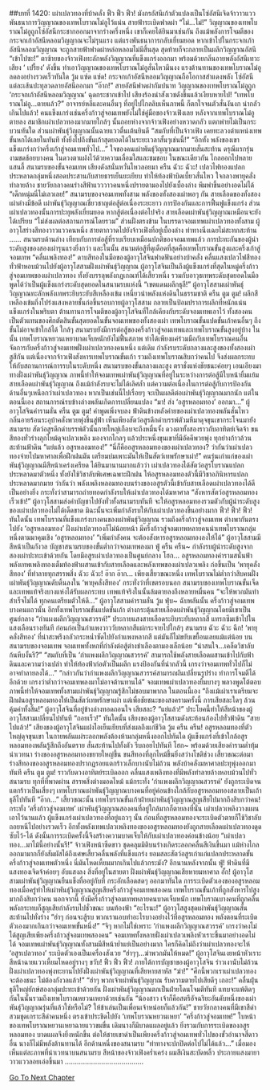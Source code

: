 ##บทที่ 1420: เผ่าเปลวทองที่บ้าคลั่ง
ฟิ้ว ฟิ้ว ฟิ้ว!
มังกรอัสนีเก้าตัวแปลงเป็นโซ่อัสนีเจิดจ้าวาวแวว พันธนาการวิญญาณของเทพโบราณโม๋อูไว้แน่น สายฟ้าระเบิดฟาดผ่า
“ไม่…ไม่!”
วิญญาณของเทพโบราณโม๋อูถูกโซ่อัสนีกระชากออกมาจากร่างครึ่งหนึ่ง
เขาก็เคยได้ยินมาเช่นกัน ถึงแม้พลังการโจมตีของกระจกเก้าอัสนีหลอมวิญญาณจะไม่รุนแรง แต่แรงพันธนาการกลับเยี่ยมยอด หากเข้าไปในกระจกเก้าอัสนีหลอมวิญญาณ จะถูกสายฟ้าฟาดผ่าหล่อหลอมไม่มีสิ้นสุด สุดท้ายก็จะกลายเป็นผลึกวิญญาณอัสนี
“เข้าไปซะ!”
ตาซ้ายของจ้าวเฟิงทะลักพลังวิญญาณที่แข็งแกร่งออกมา พร้อมด้วยกลิ่นอายพลังอัสนีเทวะ เสียง ‘ เปรี้ยง’ ดังขึ้น ทำเอาวิญญาณของเทพโบราณโม๋อูสั่นไหวมึนงง
แรงต้านทานของเทพโบราณโม๋อูลดลงอย่างรวดเร็วทันใด
วู้ม แซ่ด แซ่ด!
กระจกเก้าอัสนีหลอมวิญญาณถือโอกาสสำแดงพลัง โซ่อัสนีแต่ละเส้นปะทุลวดลายอัสนีออกมา
“อ๊าก!”
สายอัสนีฟาดผ่ากัมปนาท วิญญาณของเทพโบราณโม๋อูถูก ‘กระจกเก้าอัสนีหลอมวิญญาณ’ ฉุดกระชากเข้าไป
เสียงร้องน่าสังเวชดังขึ้นแล้วเงียบหายไป!
“เทพโบราณโม๋อู...ตายแล้ว?”
อาจารย์หลีและคนอื่นๆ ที่อยู่ไปไกลลิบเห็นภาพนี้ ก็ตกใจจนตัวสั่นงันงก
น่ากลัวเกินไปแล้ว!
คนแข็งแกร่งเช่นครึ่งก้าวสู่จอมเทพยังไม่ใช่คู่มือของจ้าวเฟิงเลย
หลังจากเทพโบราณโม๋อูตายลง สมาชิกเผ่าเปลวทองมากมายใกล้ๆ นั้นถอยห่างจากจ้าวเฟิงอย่างหวาดกลัว แตกพ่ายไม่เป็นกระบวนทันใด
ส่วนเผ่าพันธุ์วิญญาณนั้นฉายแววตื่นเต้นยินดี
“สมกับที่เป็นจ้าวเฟิง เคยทะลวงตำแหน่งเทพขั้นหกได้เลยในทันที ทั้งยิ่งไปถึงขั้นเก้าสุดยอดได้ในระยะเวลาสั้นๆเช่นนี้!”
“อีกทั้ง พลังของเขาแข็งแกร่งกว่าครึ่งเก้าสู่จอมเทพทั่วไป...”
ใจของคนเผ่าพันธุ์วิญญาณมากมายสั่นสะท้าน ดรุณีแรกรุ่นงามชดช้อยบางคน ในดวงตาแฝงไว้ด้วยความเลื่อมใสและชมชอบ
ในขณะเดียวกัน
ไกลออกไปหลายแสนลี้ สนามรบของขั้นจอมเทพ เสียงดังสนั่นหวั่นไหวลอยมา
ครืน ฉัวะ ฉัวะ!
เปลวไฟทองแปลกประหลาดกลุ่มหนึ่งสอดประสานกับสายธารเย็นยะเยียบ ทำให้ท้องฟ้าบิดเบี้ยวสั่นไหว
ใจกลางพายุคลั่งทำลายล้าง ชายวัยกลางคนร่างสีฟ้าแวววาวคนหนึ่งปรายตามองไปยังเบื้องล่าง พึมพำขึ้นอย่างอดไม่ได้ “เด็กหนุ่มนี่ไม่เลวเลย!”
สนามรบของจอมเทพทั้งสาม พลังของทั้งสองเผ่าพอๆ กัน
สายเลือดของทั้งสองเผ่าต่างมีข้อดี เผ่าพันธุ์วิญญาณเชี่ยวชาญต่อสู้ต่อเนื่องระยะยาว การป้องกันและการฟื้นฟูแข็งแกร่ง ส่วนเผ่าเปลวทองนั้นการปะทุพลังเยี่ยมยอด
หากสู้ต่อเนื่องต่อไปจริง สายเลือดเผ่าพันธุ์วิญญาณเหมือนจะยังได้เปรียบ
“ไม่ส่งผลต่อสถานการณ์โดยรวม”
ส่วนฝั่งตรงข้าม ในบรรดาจอมเทพเผ่าเปลวทองทั้งสาม ผู้อาวุโสร่างสีทองวาวแววคนหนึ่ง สายตากวาดไปยังจ้าวเฟิงที่อยู่เบื้องล่าง ท่าทางนิ่งเฉยไม่สะทกสะท้าน
……
สนามรบด้านล่าง
เทียบกับการต่อสู้ที่ราบเรียบเหมือนปกติของจอมเทพแล้ว การปะทะกันของผู้นำระดับสูงของสองเผ่ารุนแรงยิ่งกว่า
และในนั้น สนามต่อสู้ที่ดุเดือดที่สุดคือเทพโบราณขั้นสูงและครึ่งเก้าสู่จอมเทพ
“คลื่นเพลิงทอง!”
ดาบสีทองในมือของผู้อาวุโสจินฟาดฟันอย่างบ้าคลั่ง คลื่นแสงเปลวไฟสีทองทั่วฟ้าหอบม้วนไปยังผู้อาวุโสสามฝั่งเผ่าพันธุ์วิญญาณ
ผู้อาวุโสจินเป็นถึงผู้แข็งแกร่งที่สุดในหมู่ครึ่งก้าวสู่จอมเทพของเผ่าเปลวทอง ทั้งยังบรรลุพลังกฎเกณฑ์ได้เสี้ยวหนึ่ง รวมกับอาวุธเทพระดับสุดยอดในมือ พูดได้ว่าเป็นผู้แข็งแกร่งระดับสุดยอดในสนามรบแห่งนี้
“เขตแดนผลึกธุลี!”
ผู้อาวุโสสามเผ่าพันธุ์วิญญาณทะลักพลังเทพระยิบระยับสีเหลืองเข้ม เหนี่ยวนำพลังแห่งดินในธรรมชาติ
ครืน ตูม ตูม!
ผลึกสีเหลืองเข้มกึ่งโปร่งแสงหลายชั้นก่อขึ้นรอบกายผู้อาวุโสสาม กลายเป็นป้อมปราการผลึกที่หนักแน่นแข็งแกร่งในพริบตา ต้านทานการโจมตีของผู้อาวุโสจินที่ใกล้เคียงกับระดับจอมเทพเอาไว้
ทั้งสองคนเป็นตัวแทนของศึกตัดสินขั้นสุดยอดในขั้นจอมเทพของทั้งสองเผ่า เทพโบราณขั้นแปดขั้นเก้าคนอื่นๆ ถึงขั้นไม่อาจเข้าใกล้ได้
ใกล้ๆ สนามรบยังมีการต่อสู้ของครึ่งก้าวสู่จอมเทพและเทพโบราณขั้นสูงอยู่บ้าง
ในนั้น เทพโบราณหยวนเหยาบาดเจ็บหนักยังไม่ฟื้นสภาพ ทำได้เพียงแค่ร่วมมือกับเทพโบราณคนอื่นจัดการกับครึ่งก้าวสู่จอมเทพฝั่งเผ่าเปลวทองคนหนึ่ง
แต่เดิม กำลังรบระดับกลางและสูงของทั้งสองเผ่าสูสีกัน
แต่เนื่องจากจ้าวเฟิงสังหารเทพโบราณขั้นเก้า รวมถึงเทพโบราณสิบกว่าคนไป จึงส่งผลกระทบให้กับสถานการณ์การรบในระดับหนึ่ง
สนามรบของขั้นกลางและสูง ตราชั่งแห่งชัยชนะค่อยๆ เอนเอียงมาทางฝั่งเผ่าพันธุ์วิญญาณ
ภาพนี้ทำให้จอมเทพเผ่าพันธุ์วิญญาณที่อยู่ในระหว่างการต่อสู้มีใบหน้ายิ้มแย้ม
สายเลือดเผ่าพันธุ์วิญญาณ ถึงแม้กำลังรบจะไม่ได้เลิศล้ำ แต่ความต่อเนื่องในการต่อสู้กับการป้องกันด้านอื่นๆเหนือกว่าเผ่าเปลวทอง หากเป็นเช่นนี้ไปเรื่อยๆ จะเป็นผลดีต่อเผ่าพันธุ์วิญญาณมากนัก
แต่ในตอนนี้เอง สถานการณ์รบข้างล่างพลันเกิดการเปลี่ยนแปลง
“มา! ส่ง ‘อสูรหลอมทอง’ ออกมา...”
ผู้อาวุโสจินคำรามลั่น
ครืน ตูม ตูม!
คำพูดเพิ่งจบลง ฟ้าดินข้างหลังค่ายของเผ่าเปลวทองพลันสั่นไหว กลิ่นอายร้อนระอุบ้าคลั่งพวยพุ่งขึ้นสู่ฟ้า
เห็นเพียงสัตว์อสูรดึกดำบรรพ์ตัวมหึมาดุจขุนเขากระโจนมายังสนามรบ
สัตว์อสูรดึกดำบรรพ์ตัวนั้นกายใหญ่เกือบจะถึงหมื่นจั้ง ดวงตาทั้งสองราวกับอาทิตย์เจิดจ้า ขนสีทองทั่วร่างลุกไหม้ดุจเปลวเพลิง
มองจากไกลๆ แล้วประหนึ่งขุนเขาที่มีอัคคีพวยพุ่ง ทุกย่างก้าวล้วนสะท้านฟ้าดิน
“แย่แล้ว อสูรหลอมทอง!”
“นี่ก็คืออสูรหลอมทองของเผ่าเปลวทอง? ว่ากันว่าเผ่าเปลวทองจ่ายไปมหาศาลเพื่อฝึกฝนมัน เตรียมบ่มเพาะมันให้เป็นสัตว์เทพรักษาเผ่า!”
คนรุ่นเก่าแก่ของเผ่าพันธุ์วิญญาณมีสีหน้าเคร่งเครียด
ได้ยินมานานมากแล้วว่า เผ่าเปลวทองได้สัตว์อสูรโบราณแปลกประหลาดมาตัวหนึ่ง ทั้งยังใช้วิชาลับพิเศษเฉพาะฝึกฝน ให้อสูรหลอมทองตัวนี้มีวิชาอภินิหารแปลกประหลาดมากมาย
ว่ากันว่า พลังเพลิงหลอมทองบนร่างของอสูรตัวนี้เข้ากับสายเลือดเผ่าเปลวทองได้ดีเป็นอย่างยิ่ง กระทั่งว่าสามารถถ่ายทอดกำลังรบให้เผ่าเปลวทองได้มหาศาล
“สังหารสัตว์อสูรหลอมทองเร็วเข้า!”
ผู้อาวุโสสามส่งคำบัญชาไปยังทั่วทั้งสนามรบทันที
จะให้อสูรหลอมทองรวมตัวกับผู้นำระดับสูงของเผ่าเปลวทองไม่ได้เด็ดขาด มิฉะนั้นจะเพิ่มกำลังรบให้กับเผ่าเปลวทองขึ้นอย่างมาก
ฟิ้ว! ฟิ้ว! ฟิ้ว!
ทันใดนั้น เทพโบราณที่แข็งแกร่งบางคนของเผ่าพันธุ์วิญญาณ รวมถึงครึ่งก้าวสู่จอมเทพ ต่างพากันตรงไปยัง ‘อสูรหลอมทอง’
ฝั่งเผ่าเปลวทองก็ไม่น้อยหน้า มีครึ่งก้าวสู่จอมเทพหลายคนนำเทพโบราณกลุ่มหนึ่งตามมาคุมเชิง ‘อสูรหลอมทอง’
“เพิ่มกำลังคน จะต้องสังหารอสูรหลอมทองลงให้ได้”
ผู้อาวุโสสามมีสีหน้าเป็นกังวล บัญชาสนามรบของขั้นต่ำกว่าจอมเทพลงมา
ฟู่ ครืน ครืน~
กำลังรบผู้นำระดับสูงจากสองเผ่าปะทะเข้าด้วยกัน โดยมีอสูรเผ่าเปลวทองเป็นศูนย์กลาง
โฮก...
อสูรหลอมทองคำรามสนั่นฟ้า พลังเทพเพลิงทองเต็มท้องฟ้าผสานเข้ากับสายเลือดและพลังเทพของเผ่าเปลวเพลิง ก่อขึ้นเป็น ‘พายุคลั่งสีทอง’ ที่ทำลายทุกสรรพสิ่ง
ฉัวะ ฉัวะ! อ๊าก อ๊าก...
เพียงเสี้ยวขณะหนึ่ง เทพโบราณไม่ต่ำกว่าสิบคนฝั่งเผ่าพันธุ์วิญญาณดับดิ้นลงใน ‘พายุคลั่งสีทอง’
กระทั่งว่าที่เขตรอบนอก สนามรบของเทพโบราณขั้นเจ็ดและเทพแท้จริงบางแห่งได้รับผลกระทบ เทพแท้จริงในนั้นล้มตายลงถึงหลายหมื่นคน
“จะให้พวกมันทำสำเร็จไม่ได้ ทุกคนเตรียมตัวให้ดี...”
ผู้อาวุโสสามคำรามลั่น
วู้ม ฟุ่บ~
ฉับพลันนั้น ครึ่งก้าวสู่จอมเทพบางคนแถวนั้น อีกทั้งเทพโบราณขั้นแปดขั้นเก้า ต่างกระตุ้นสายเลือดเผ่าพันธุ์วิญญาณโดยมีเขาเป็นศูนย์กลาง
“กำแผงผลึกวิญญาณสวรรค์!”
ประกายแสงสายเลือดระยิบระยับหลากสี แทรกซึมเข้าไปในแสงเลือนรางทันที ก่อนก่อเป็นกำแพงวาววับหลากสีแผ่กระจายไปใกล้ๆ สนามรบ
ฉัวะ ฉัวะ ฉึก!
‘พายุคลั่งสีทอง’ ที่น่าสะพรึงกลัวกระหน่ำซัดไปยังกำแพงหลากสี แต่มันก็ไม่ขยับเขยื้อนเลยแม้แต่น้อย
บนสนามรบของจอมเทพ จอมเทพทั้งหกที่กำลังต่อสู้ต่างชำเลืองตามองเล็กน้อย
“น่าสนใจ...เคล็ดวิชาลับก้นหีบงั้นรึ?”
“สมกับที่เป็น ‘กำแพงผลึกวิญญาณสวรรค์’ สามารถใช้พลังสายเลือดผสานเข้าไปกับฟ้าดินและความว่างเปล่า ทำให้ท้องฟ้าก่อตัวเป็นผลึก แรงป้องกันที่น่ากลัวนี้ เกรงว่าจอมเทพทั่วไปก็ไม่อาจทำลายลงได้...”
“กล่าวกันว่ากำแพงผลึกวิญญาณสวรรค์สามารถผันเปลี่ยนรูปร่าง ทำการโจมตีได้อีกด้วย เกรงว่าต่ำกว่าจอมเทพลงมาไม่อาจต้านทานได้”
จอมเทพเผ่าเปลวทองยิ้มบางๆ พลางพูดโต้ตอบ
ภาพนี้ทำให้จอมเทพทั้งสามเผ่าพันธุ์วิญญาณรู้สึกไม่ชอบมาพากล
ในตอนนี้เอง
“ถึงแม้เผ่าเราเตรียมจะฝึกฝนอสูรหลอมทองให้เป็นสัตว์เทพรักษาเผ่า แต่เพื่อชัยชนะของสงครามครั้งนี้ การเสียสละใดๆ ล้วนคุ้มค่าทั้งสิ้น!”
ผู้อาวุโสจินที่อยู่ข้างล่างทอดถอนใจ
เสียสละ?
“แย่แล้ว!”
ประโยคนี้ทำให้สีหน้าของผู้อาวุโสสามเปลี่ยนไปทันที
“ถอยเร็ว!”
ทันใดนั้น เสียงของผู้อาวุโสสามดังสะท้อนก้องไปทั่วฟ้าดิน
“สายไปแล้ว!”
เสียงของผู้อาวุโสจินแฝงไอเย็นเยียบที่ส่งผลถึงแก่ชีวิต
วู้ม ครืน ครืน!
อสูรหลอมทองที่ตัวใหญ่ดุจขุนเขา ในกายพลันแผ่ระลอกพลังต้องห้ามกลุ่มหนึ่งออกไปทันใด
ผู้แข็งแกร่งที่เข้าใกล้อสูรหลอมทองพลันรู้สึกถึงอันตราย สั่นสะท้านไปทั้งตัว รีบถอยไปทันที
โฮก~
พร้อมด้วยเสียงคำรามต่ำทุ้มน่าเวทนา ร่างของอสูรหลอมทองขยายใหญ่ขึ้น ขนสีทองที่ลุกไหม้ขึ้นยิ่งสว่างโชติช่วง
เสี้ยวขณะต่อมา ร่างสีทองของอสูรหลอมทองปรากฏรอยแตกร้าวเล็กบางนับไม่ถ้วน พลังบ้าคลั่งมหาศาลปะทุพุ่งออกมาทันที
ครืน ตูม ตูม!
ราวกับดวงอาทิตย์ระเบิดออก คลื่นแสงเพลิงทองที่มีพลังทำลายล้างหอบม้วนไปทั่วสนามรบ ทุกที่ที่พาดผ่าน สรรพสิ่งต่างมอดไหม้
แม้กระทั่ง ‘กำแพงผลึกวิญญาณสวรรค์’ ยังถูกระเบิดจนแตกร้าวเป็นเสี่ยงๆ
เทพโบราณเผ่าพันธุ์วิญญาณบางคนที่อยู่ค่อนข้างใกล้กับอสูรหลอมทองสลายเป็นเถ้าธุลีไปทันที
“อ๊าก…”
เสี้ยวขณะนั้น เทพโบราณขั้นเก้าฝ่ายเผ่าพันธุ์วิญญาณสูญเสียไปมากถึงสิบกว่าคน!
กระทั่ง ‘ครึ่งก้าวสู่จอมเทพ’ เผ่าพันธุ์วิญญาณสองคนที่อยู่ใกล้มากก็ตายลงที่นั่น
เผ่าเปลวเพลิงวางแผนเอาไว้นานแล้ว ผู้แข็งแกร่งเผ่าเปลวทองที่อยู่แถวๆ นั้น ก่อนที่อสูรหลอมทองจะระเบิดตัวตายก็ใช้วิชาลับถอยหนีไปอย่างรวดเร็ว
อีกทั้งพลังเทพเปลวเพลิงทองของอสูรหลอมทองยังถูกสายเลือดเผ่าเปลวทองดูดซับไว้-ได้ ดังนั้นการระเบิดครั้งนี้จึงสร้างความบาดเจ็บให้กับเผ่าเปลวทองค่อนข้างน้อย
“เผ่าเปลวทอง...มาไม้นี้อย่างนั้นรึ!”
จ้าวเฟิงหน้าซีดขาว ชุดคลุมมิติบนร่างเกิดระลอกคลื่นสีเงินขึ้นมา แม้ห่างไกลออกมามากก็ยังสัมผัสได้ถึงเศษเสี้ยวคลื่นพลังที่แข็งแกร่ง
ยอมสละสัตว์อสูรเก่าแก่แปลกประหลาดขั้นครึ่งก้าวสู่จอมเทพตัวหนึ่ง นี่มันโหดเหี้ยมมากเกินไปแล้วกระมัง?
อีกนานหลังจากนั้น
ฟู่!
ฟ้าดินที่มีแสงทองเจิดจ้าค่อยๆ อับแสงลง
สิ่งที่อยู่ในสายตา
ฝั่งเผ่าพันธุ์วิญญาณเสียหายมหาศาล
อั้ก!
ผู้อาวุโสสามเผ่าพันธุ์วิญญาณยืนแข็งทื่ออยู่กับที่ กระอักเลือดสดๆ ออกมาทันใด
การระเบิดตัวเองของอสูรหลอมทองเมื่อครู่ทำให้เผ่าพันธุ์วิญญาณสูญเสียครึ่งก้าวสู่จอมเทพสองคน เทพโบราณขั้นเก้าที่ถูกสังหารไปสูงมากถึงสิบกว่าคน
นอกจากนี้ ยังมีครึ่งก้าวสู่จอมเทพหลายคนบาดเจ็บหนัก เทพโบราณบางคนที่ถูกคลื่นพลังกระทบก็สูญเสียกำลังรบไปชั่วขณะ
บนท้องฟ้า
“อะไรนะ!”
ผู้อาวุโสสูงสุดเผ่าพันธุ์วิญญาณสั่นสะท้านไปทั่งร่าง
“ฮ่าๆ ก่อนจะสู้รบ พวกเราแอบทำอะไรบางอย่างไว้ที่อสูรหลอมทอง พลังตอนที่ระเบิดตัวเองมากเกินกว่าจอมเทพขั้นหนึ่ง!”
“จิๆ หากไม่ใช่เพราะ ‘กำแพงผลึกวิญญาณสวรรค์’ เกรงว่าคงไม่ได้สูญเสียเพียงครึ่งก้าวสู่จอมเทพสองคน”
จอมเทพทั้งหลายฝั่งเผ่าเปลวเพลิงหัวเราะขึ้นมาอย่างอดไม่ได้
จอมเทพเผ่าพันธุ์วิญญาณทั้งสามมีสีหน้าย่ำแย่เป็นอย่างมาก ใครก็คิดไม่ถึงว่าเผ่าเปลวทองจะให้ ‘อสูรเปลวทอง’ ระเบิดตัวเองเป็นเครื่องสังเวย
“ฮ่าๆๆ...ฆ่าพวกมันให้หมด!”
ผู้อาวุโสจินเงยหน้าหัวเราะ สีหน้าฉายแววเหี้ยมโหดอยู่รางๆ
ขวับ! ฟิ้ว ฟิ้ว ฟิ้ว!
ภายใต้การบัญชาของผู้อาวุโสจิน ร่าวเงานับไม่ถ้วนฝั่งเผ่าเปลวทองพุ่งทะยานไปยังฝั่งเผ่าพันธุ์วิญญาณที่เสียหายสาหัส
“ฆ่า!”
“ศึกนี้พวกเราเผ่าเปลวทองจะต้องชนะ ไม่ต้องกังวลแล้ว!”
“ฮ่าๆ พวกเจ้าเผ่าพันธุ์วิญญาณ รับความตายไปเสียดีๆ เถอะ!”
คลื่นฝุ่นธุลีใหญ่ยักษ์สองกลุ่มปะทะเข้าด้วยกัน
ฝั่งเผ่าพันธุ์วิญญาณตกเป็นฝ่ายโดนโจมตีทันที แทบจะแพ้ติดๆ กันในนั้นรวมถึงเทพโบราณหยวนเหยาด้วยเช่นกัน
“น้องสาว เจ้าก็คือสตรีอัจฉริยะอันดับหนึ่งของเผ่าพันธุ์วิญญาณรุ่นที่แล้วใช่หรือไม่? ให้ข้าเล่นเป็นเพื่อนเจ้าหน่อยก็แล้วกัน!”
ชายวัยกลางคนที่มีเขาสีดำสวมชุดเกราะสีดำคนหนึ่ง ตรงเข้าประชิดไปยัง ‘เทพโบราณหยวนเหยา’
“ครึ่งก้าวสู่จอมเทพ!”
ใบหน้าของเทพโบราณหยวนเหยาฉายแววขมขื่น
เดิมนางก็มีบาดแผลอยู่แล้ว ยิ่งรวมกับการระเบิดของอสูรหลอมทอง บาดแผลจึงยิ่งหนักขึ้น
ต่อให้ชายเขาดำเป็นเพียงครึ่งก้าวสู่จอมเทพทั่วไปของขั้วอำนาจสี่ดาวอื่น นางก็ไม่มีพลังต้านทานได้
อีกด้านหนึ่งของสนามรบ
“ท่าทางจะปกปิดต่อไปไม่ได้แล้ว...”
เมื่อมองเห็นแต่ละภาพที่น่าเวทนาบนสนามรบ สีหน้าของจ้าวเฟิงคร่ำเคร่ง ผมสีเงินสะบัดพลิ้ว ประกายแสงมายาวาวแววลอยเอ่อขึ้นมา
…………………………………


[Go To Next Chapter]( ./277.md)